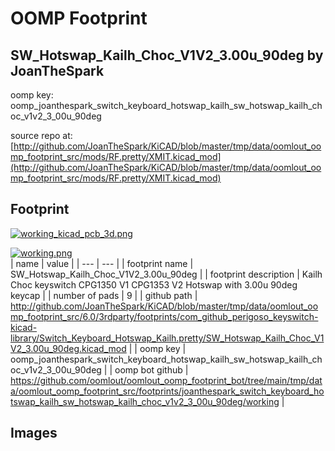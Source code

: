 # OOMP Footprint  
## SW_Hotswap_Kailh_Choc_V1V2_3.00u_90deg  by JoanTheSpark  
  
oomp key: oomp_joanthespark_switch_keyboard_hotswap_kailh_sw_hotswap_kailh_choc_v1v2_3_00u_90deg  
  
source repo at: [http://github.com/JoanTheSpark/KiCAD/blob/master/tmp/data/oomlout_oomp_footprint_src/mods/RF.pretty/XMIT.kicad_mod](http://github.com/JoanTheSpark/KiCAD/blob/master/tmp/data/oomlout_oomp_footprint_src/mods/RF.pretty/XMIT.kicad_mod)  
## Footprint  
  
[![working_kicad_pcb_3d.png](working_kicad_pcb_3d_600.png)](working_kicad_pcb_3d.png)  
  
[![working.png](working_600.png)](working.png)  
| name | value | 
| --- | --- | 
| footprint name | SW_Hotswap_Kailh_Choc_V1V2_3.00u_90deg | 
| footprint description | Kailh Choc keyswitch CPG1350 V1 CPG1353 V2 Hotswap with 3.00u 90deg keycap | 
| number of pads | 9 | 
| github path | http://github.com/JoanTheSpark/KiCAD/blob/master/tmp/data/oomlout_oomp_footprint_src/6.0/3rdparty/footprints/com_github_perigoso_keyswitch-kicad-library/Switch_Keyboard_Hotswap_Kailh.pretty/SW_Hotswap_Kailh_Choc_V1V2_3.00u_90deg.kicad_mod | 
| oomp key | oomp_joanthespark_switch_keyboard_hotswap_kailh_sw_hotswap_kailh_choc_v1v2_3_00u_90deg | 
| oomp bot github | https://github.com/oomlout/oomlout_oomp_footprint_bot/tree/main/tmp/data/oomlout_oomp_footprint_src/footprints/joanthespark_switch_keyboard_hotswap_kailh_sw_hotswap_kailh_choc_v1v2_3_00u_90deg/working | 
## Images  
